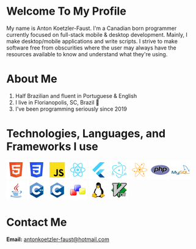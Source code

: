 # Welcome To My Profile
My name is Anton Koetzler-Faust. I'm a Canadian born programmer currently focused on full-stack mobile & desktop development. Mainly, I make desktop/mobile applications and write scripts. I strive to make software free from obscurities where the user may always have the resources available to know and understand what they're using.


# About Me
1. Half Brazilian and fluent in Portuguese & English
2. I live in Florianopolis, SC, Brazil 🎉
3. I've been programming seriously since 2019

# Technologies, Languages, and Frameworks I use
![HTML](./HTML.png) ![CSS](./CSS.png) ![JS](./JS.png) ![React](./React.png) ![Flutter](./Flutter.png) ![Electron](./Electron.png) ![NeutralinoJS](./NeutralinoJS.png) ![PHP](./PHP.png) ![MySQL](./MySQL.png) ![Java](./Java.png) ![C++](./C++.png) ![C](./C.png) ![wxWidgets](./wxWidgets.png) ![Linux](Linux.png) ![VIM](./VIM.png)

# Contact Me
**Email:** antonkoetzler-faust@hotmail.com
